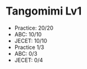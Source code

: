 # Tangomimi Lv1
* Practice: 20/20
* ABC: 10/10
* JECET: 10/10
* Practice 1/3
* ABC: 0/3
* JECET: 0/4